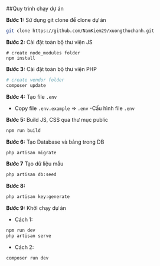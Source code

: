 ##Quy trình chạy dự án

**Bước 1:**
Sử dụng git clone để clone dự án
```bash
git clone https://github.com/NamKiem29/xuongthuchanh.git
```

**Bước 2:**
Cài đặt toàn bộ thư viện JS
```bashbash
# create node_modules folder
npm install
```

**Bước 3:**
Cài đặt toàn bộ thư viện PHP
```bash
# create vendor folder
composer update
```
**Bước 4:**
Tạo file `.env`
- Copy file `.env.example` => `.env`
-Cấu hình file `.env`

**Bước 5:**
Build JS, CSS qua thư mục public
```bash
npm run build
```

**Bước 6:**
Tạo Database và bảng trong DB
```bash
php artisan migrate
```

**Bước 7**
Tạo dữ liệu mẫu
```bash
php artisan db:seed
```
**Bước 8:**
```bash
php artisan key:generate
```
**Bước 9:**
Khởi chạy dự án
- Cách 1:
```bash
npm run dev
php artisan serve
```
- Cách 2:
```bash
composer run dev
```
